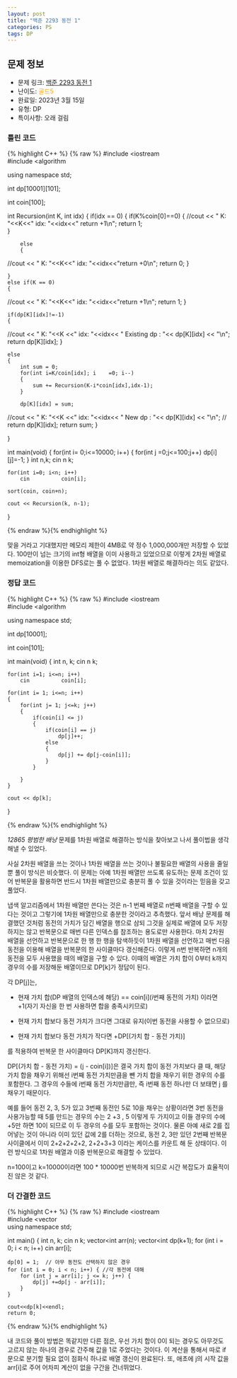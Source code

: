 ```yaml
---
layout: post
title: "백준 2293 동전 1"
categories: PS
tags: DP
---
```


## 문제 정보
- 문제 링크: [백준 2293 동전 1](https://www.acmicpc.net/problem/2293)
- 난이도: <span style="color:#FFA500">골드5</span>
- 완료일: 2023년 3월 15일
- 유형: DP
- 특이사항: 오래 걸림

### 틀린 코드

{% highlight C++ %} {% raw %}
#include <iostream	
#include <algorithm	

using namespace std;

int dp[10001][101];

int coin[100];

int Recursion(int K, int idx)
{
	if(idx == 0)
	{
		if(K%coin[0]==0)
		{
//cout << " K: "<<K<<" idx: "<<idx<<" return +1\n";
			return 1;	
		}
		
		else
		{
//cout << " K: "<<K<<" idx: "<<idx<<"return +0\n";
			return 0;
		}
			
	}
	else if(K == 0)
	{
//cout << " K: "<<K<<" idx: "<<idx<<"return +1\n";
		return 1;
	}
		
	
	
	if(dp[K][idx]!=-1)
	{
//cout << " K: "<<K <<" idx: "<<idx<< " Existing dp : "<< dp[K][idx] << "\n";
		return dp[K][idx];
	}
	
	else
	{
		int sum = 0;
		for(int i=K/coin[idx]; i	=0; i--)
		{
			sum += Recursion(K-i*coin[idx],idx-1);
		}

		dp[K][idx] = sum;	
		
//cout << " K: "<<K <<" idx: "<<idx<< " New dp : "<< dp[K][idx] << "\n";
//		return dp[K][idx];
		return sum;
	}
		
}

int main(void)
{
	for(int i= 0;i<=10000; i++)
	{
		for(int j =0;j<=100;j++)
			dp[i][j]=-1;
	}
	int n,k;
	cin 		 n 		 k;
	
	for(int i=0; i<n; i++)
		cin 		 coin[i];
	
	sort(coin, coin+n);
	
	cout << Recursion(k, n-1);
	
}

{% endraw %}{% endhighlight %}

맞을 거라고 기대했지만 메모리 제한이 4MB로 약 정수 1,000,000개만 저장할 수 있었다. 100만이 넘는 크기의 int형 배열을 이미 사용하고 있었으므로 이렇게 2차원 배열로 memoization을 이용한 DFS로는 풀 수 없었다. 1차원 배열로 해결하라는 의도 같았다.

### 정답 코드

{% highlight C++ %} {% raw %}
#include <iostream	
#include <algorithm	

using namespace std;

int dp[10001];

int coin[101];

int main(void)
{
	int n, k;
	cin 		 n 		 k;
	
	for(int i=1; i<=n; i++)
		cin 		 coin[i];
	
	for(int i= 1; i<=n; i++)
	{
		for(int j= 1; j<=k; j++)
		{
			if(coin[i] <= j)
			{
				if(coin[i] == j)
					dp[j]++;
				else
				{
					dp[j] += dp[j-coin[i]];	
				}
			}
			
		}
	}
	
	cout << dp[k];
}

{% endraw %}{% endhighlight %}

 _12865 평범한 배낭_ 문제를 1차원 배열로 해결하는 방식을 찾아보고 나서 풀이법을 생각해낼 수 있었다.

사실 2차원 배열을 쓰는 것이나 1차원 배열을 쓰는 것이나 불필요한 배열의 사용을 줄일 뿐 풀이 방식은 비슷했다. 이 문제는 아예 1차원 배열만 쓰도록 유도하는 문제 조건이 있어 반복문을 활용하면 반드시 1차원 배열만으로 충분히 풀 수 있을 것이라는 믿음을 갖고 풀었다.

냅색 알고리즘에서 1차원 배열만 쓴다는 것은 n-1 번째 배열로 n번째 배열을 구할 수 있다는 것이고 그렇기에 1차원 배열만으로 충분한 것이라고 추측했다. 앞서 배낭 문제를 해결했던 것처럼 동전의 가치가 담긴 배열을 행으로 삼되 그것을 실제로 배열에 모두 저장하지는 않고 반복문으로 매번 다른 인덱스를 참조하는 용도로만 사용한다. 마치 2차원 배열을 선언하고 반복문으로 한 행 한 행을 탐색하듯이 1차원 배열을 선언하고 매번 다음 동전을 이용해 배열을 반복문의 한 사이클마다 갱신해준다. 이렇게 n번 반복하면 n개의 동전을 모두 사용했을 때의 배열을 구할 수 있다. 이때의 배열은 가치 합이 0부터 k까지 경우의 수를 저장해둔 배열이므로 DP[k]가 정답이 된다.

각 DP[j]는,

  * 현재 가치 합(DP 배열의 인덱스에 해당) == coin[i](i번째 동전의 가치) 이라면 +1(자기 자신을 한 번 사용하면 합을 충족시키므로)

  * 현재 가치 합보다 동전 가치가 크다면 그대로 유지(이번 동전을 사용할 수 없으므로)

  * 현재 가치 합보다 동전 가치가 작다면 +DP[(가치 합 - 동전 가치)]

를 적용하여 반복문 한 사이클마다 DP[K]까지 갱신한다.

DP[(가치 합 - 동전 가치) = (j - coin[i])]은 결국 가치 합이 동전 가치보다 클 때, 해당 가치 합을 채우기 위해선 i번째 동전 가치만큼을 뺀 가치 합을 채우기 위한 경우의 수를 포함한다. 그 경우의 수들에 i번째 동전 가치만큼만, 즉 i번째 동전 하나만 더 보태면 j 를 채우기 때문이다. 

예를 들어 동전 2, 3, 5가 있고 3번째 동전인 5로 10을 채우는 상황이라면 3번 동전을 사용가능할 때 5를 만드는 경우의 수는 2 +3 , 5 이렇게 두 가지이고 이들 경우의 수에 +5만 하면 10이 되므로 이 두 경우의 수를 모두 포함하는 것이다. 물론 아예 새로 2를 집어넣는 것이 아니라 이미 있던 값에 2를 더하는 것으로, 동전 2, 3만 있던 2번째 반복문 사이클에서 이미 2+2+2+2+2, 2+2+3+3 이라는 케이스를 카운트 해 둔 상태이다. 이런 방식으로 1차원 배열과 이중 반복문으로 해결할 수 있었다.

n=100이고 k=10000이라면 100 * 10000번 반복하게 되므로 시간 복잡도가 효율적이진 않은 것 같다.

### 더 간결한 코드

{% highlight C++ %} {% raw %}
#include <iostream	
#include <vector	
using namespace std;

int main() {
	int n, k;
	cin 		 n 		 k;
	vector<int	 arr(n);
	vector<int	 dp(k+1);
	for (int i = 0; i < n; i++)
		cin 		 arr[i];

	dp[0] = 1;	// 아무 동전도 선택하지 않은 경우
	for (int i = 0; i < n; i++) { //각 동전에 대해
		for (int j = arr[i]; j <= k; j++) { 
			dp[j] +=dp[j - arr[i]];
		}
	}

	cout<<dp[k]<<endl;
	return 0;

{% endraw %}{% endhighlight %}

내 코드와 풀이 방법은 똑같지만 다른 점은, 우선 가치 합이 0이 되는 경우도 아무것도 고르지 않는 하나의 경우로 간주해 값을 1로 주었다는 것이다. 이 계산을 통해서 따로 if문으로 분기할 필요 없이 점화식 하나로 배열 갱신이 완료된다. 또, 애초에 j의 시작 값을 arr[i]로 주어 어차피 계산이 없을 구간을 건너뛰었다.
